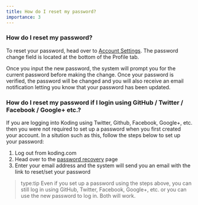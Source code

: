 ```yaml
---
title: How do I reset my password?
importance: 3
---
```


### How do I reset my password?
To reset your password, head over to [Account Settings](https://koding.com/Account/Profile). The password change
field is located at the bottom of the Profile tab.

Once you input the new password, the system will prompt you for the current password before making the change. Once
your password is verified, the password will be changed and you will also receive an email notification letting you
know that your password has been updated.

### How do I reset my password if I login using GitHub / Twitter / Facebook / Google+ etc.?
If you are logging into Koding using Twitter, Github, Facebook, Google+, etc. then you were not required to set up
a password when you first created your account. In a sitution such as this, follow the steps below to set up your 
password:
1. Log out from koding.com
2. Head over to the [password recovery](https://koding.com/Recover) page
3. Enter your email address and the system will send you an email with the link to reset/set your password

> type:tip
> Even if you set up a password using the steps above, you can still log in using GitHub, Twitter, Facebook, 
> Google+, etc. or you can use the new password to log in. Both will work.